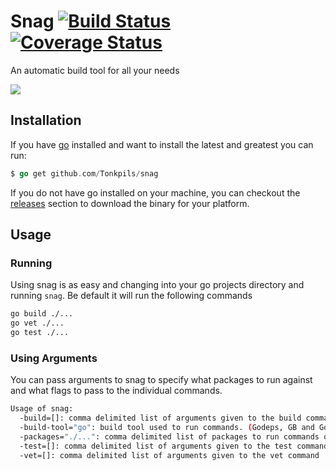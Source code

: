 # Snag [![Build Status](https://travis-ci.org/Tonkpils/snag.svg?branch=wip)](https://travis-ci.org/Tonkpils/snag) [![Coverage Status](https://coveralls.io/repos/Tonkpils/snag/badge.svg?branch=coverage&service=github)](https://coveralls.io/github/Tonkpils/snag?branch=coverage)

An automatic build tool for all your needs

![](http://i.imgur.com/epcicvr.gif)

## Installation

If you have [go](http://golang.org/) installed and want to install
the latest and greatest you can run:

```go
$ go get github.com/Tonkpils/snag
```

If you do not have go installed on your machine, you can checkout
the [releases](https://github.com/Tonkpils/snag/releases) section to
download the binary for your platform.

## Usage

### Running

Using snag is as easy and changing into your go projects directory
and running `snag`. Be default it will run the following commands

```bash
go build ./...
go vet ./...
go test ./...
```

### Using Arguments

You can pass arguments to snag to specify what packages to run against and
what flags to pass to the individual commands.

```bash
Usage of snag:
  -build=[]: comma delimited list of arguments given to the build command
  -build-tool="go": build tool used to run commands. (Godeps, GB and Go are the only ones currently supported)
  -packages="./...": comma delimited list of packages to run commands on
  -test=[]: comma delimited list of arguments given to the test command
  -vet=[]: comma delimited list of arguments given to the vet command
```

